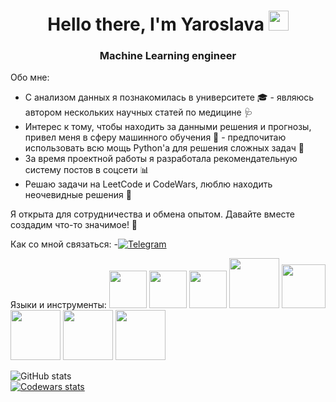 <h1 align="center">Hello there, I'm Yaroslava 
<img src="https://github.com/blackcater/blackcater/raw/main/images/Hi.gif" height="32"/></h1>
<h3 align="center">Machine Learning engineer</h3>

Обо мне:
- С анализом данных я познакомилась в университете 🎓 - являюсь автором нескольких научных статей по медицине 🩺
- Интерес к тому, чтобы находить за данными решения и прогнозы, привел меня в сферу машинного обучения 🤖 - предпочитаю использовать всю мощь Python'а для решения сложных задач 🐍
- За время проектной работы я разработала рекомендательную систему постов в соцсети 📊
- Решаю задачи на LeetCode и CodeWars, люблю находить неочевидные решения 🧩

Я открыта для сотрудничества и обмена опытом. Давайте вместе создадим что-то значимое! 🚀

Как со мной связаться:
-[![Telegram](https://example.com/path-to-telegram-icon.png)](https://t.me/ваш_username)

Языки и инструменты:
<img src="https://cdn.jsdelivr.net/gh/devicons/devicon@latest/icons/python/python-plain-wordmark.svg" width="60" height="60" />
<img src="https://cdn.jsdelivr.net/gh/devicons/devicon@latest/icons/jupyter/jupyter-original-wordmark.svg" width="60" height="60" />
<img src="https://cdn.jsdelivr.net/gh/devicons/devicon@latest/icons/pandas/pandas-original-wordmark.svg" width="60" height="60" />
<img src="https://cdn.jsdelivr.net/gh/devicons/devicon@latest/icons/numpy/numpy-plain-wordmark.svg" width="80" height="80" />
<img src="https://cdn.jsdelivr.net/gh/devicons/devicon@latest/icons/scikitlearn/scikitlearn-original.svg" width="70" height="70" />
<img src="https://cdn.jsdelivr.net/gh/devicons/devicon@latest/icons/pytorch/pytorch-plain-wordmark.svg" width="80" height="80" />
<img src="https://cdn.jsdelivr.net/gh/devicons/devicon@latest/icons/sqlalchemy/sqlalchemy-original-wordmark.svg" width="80" height="80" />
<img src="https://cdn.jsdelivr.net/gh/devicons/devicon@latest/icons/fastapi/fastapi-plain-wordmark.svg" width="80" height="80" />






![GitHub stats](https://github-profile-summary-cards.vercel.app/api/cards/stats?username=SlavaDionisu&theme=darcula)  
[![Codewars stats](https://www.codewars.com/users/SlavaDionisu/badges/large)](https://www.codewars.com/users/SlavaDionisu)  

